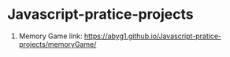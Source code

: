# Javascript-pratice-projects

1) Memory Game link: https://abyg1.github.io/Javascript-pratice-projects/memoryGame/